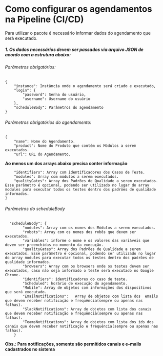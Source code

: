 # Como configurar os agendamentos na Pipeline (CI/CD)
Para utilizar o pacote é necessário informar dados do agendamento que será executado.

##### 1. Os dados necessários devem ser passados via arquivo JSON de acordo com a estrutura abaixo:

###### Parâmetros obrigatórios:
```
{
    "instance": Instância onde o agendamento será criado e executado,
    "login": {
        "password": Senha do usuário,
        "username": Username do usuário
    },
    "scheduleBody": Parâmetros do agendamento
}
```

###### Parâmetros obrigatórios do agendamento:
```
{
    "name": Nome do Agendamento.
    "product": Nome do Produto que contém os Módulos a serem executados.
    "url": URL do Agendamento.   
``` 
**Ao menos um dos arrays abaixo precisa conter informação**
```
    "identifiers": Array com identificadores dos Casos de Teste.
    "modules": Array com módulos a serem executados.
    "qualityGates": Array dos Padrões de Qualidade a serem executados. Esse parâmetro é opcional, podendo ser utilizado no lugar do array modules para executar todos os testes dentro dos padrões de qualidade informados.
}
```

###### Parâmetros do scheduleBody
```
  "scheduleBody": {
        "modules": Array com os nomes dos Módulos a serem executados.
        "robots": Array com os nomes dos robôs que devem ser executados.
        "variables": informe o nome e os valores das variáveis que devem ser preenchidas no momento da execução.
        "qualityGates": Array dos Padrões de Qualidade a serem executados. Esse parâmetro é opcional, podendo ser utilizado no lugar do array modules para executar todos os testes dentro dos padrões de qualidade informados.
        "browsers": Array com os browsers onde os testes devem ser executados, caso não seja informado o teste será executado no Google Chrome.
        "identifiers": identificadores do caso de teste.
        "Scheduled": horário de execução do agendamento.
        "Mobile": Array de objetos com informações dos dispositivos que será executado.
        "EmailNotifications":   Array de objetos com lista dos  emails que devem receber notificação e frequência(sempre ou apenas nas falhas).
        "SlackNotifications": Array de objetos com lista dos canais que devem receber notificação e frequência(sempre ou apenas nas falhas).
        "TeamsNotifications": Array de objetos com lista dos ids dos canais que devem receber notificação e frequência(sempre ou apenas nas falhas).
    }
```
**Obs.: Para notificações, somente são permitidos canais e e-mails cadastrados no sistema**
